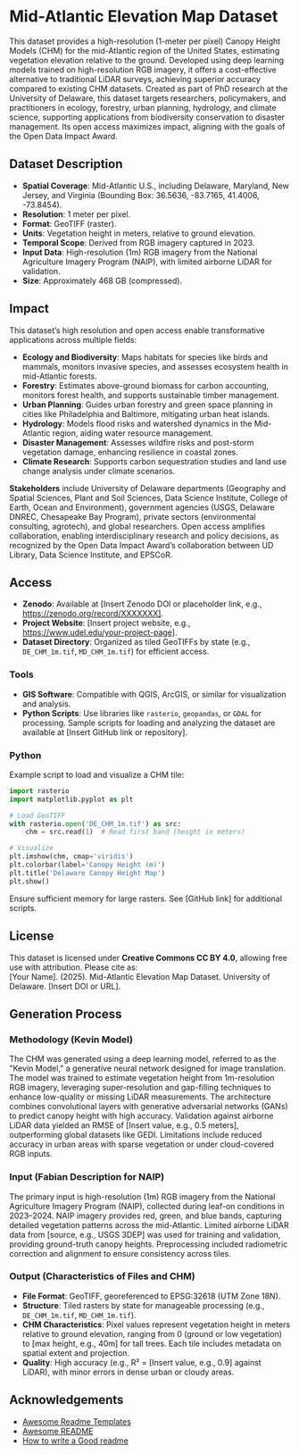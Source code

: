 # Mid-Atlantic Elevation Map Dataset

This dataset provides a high-resolution (1-meter per pixel) Canopy Height Models (CHM) for the mid-Atlantic region of the United States, estimating vegetation elevation relative to the ground. Developed using deep learning models trained on high-resolution RGB imagery, it offers a cost-effective alternative to traditional LiDAR surveys, achieving superior accuracy compared to existing CHM datasets. Created as part of PhD research at the University of Delaware, this dataset targets researchers, policymakers, and practitioners in ecology, forestry, urban planning, hydrology, and climate science, supporting applications from biodiversity conservation to disaster management. Its open access maximizes impact, aligning with the goals of the Open Data Impact Award.

## Dataset Description

- **Spatial Coverage**: Mid-Atlantic U.S., including Delaware, Maryland, New Jersey, and Virginia (Bounding Box: 36.5636, -83.7165, 41.4006, -73.8454).
- **Resolution**: 1 meter per pixel.
- **Format**: GeoTIFF (raster).
- **Units**: Vegetation height in meters, relative to ground elevation.
- **Temporal Scope**: Derived from RGB imagery captured in 2023.
- **Input Data**: High-resolution (1m) RGB imagery from the National Agriculture Imagery Program (NAIP), with limited airborne LiDAR for validation.
- **Size**: Approximately 468 GB (compressed).

## Impact

This dataset’s high resolution and open access enable transformative applications across multiple fields:
- **Ecology and Biodiversity**: Maps habitats for species like birds and mammals, monitors invasive species, and assesses ecosystem health in mid-Atlantic forests.
- **Forestry**: Estimates above-ground biomass for carbon accounting, monitors forest health, and supports sustainable timber management.
- **Urban Planning**: Guides urban forestry and green space planning in cities like Philadelphia and Baltimore, mitigating urban heat islands.
- **Hydrology**: Models flood risks and watershed dynamics in the Mid-Atlantic region, aiding water resource management.
- **Disaster Management**: Assesses wildfire risks and post-storm vegetation damage, enhancing resilience in coastal zones.
- **Climate Research**: Supports carbon sequestration studies and land use change analysis under climate scenarios.

**Stakeholders** include University of Delaware departments (Geography and Spatial Sciences, Plant and Soil Sciences, Data Science Institute, College of Earth, Ocean and Environment), government agencies (USGS, Delaware DNREC, Chesapeake Bay Program), private sectors (environmental consulting, agrotech), and global researchers. Open access amplifies collaboration, enabling interdisciplinary research and policy decisions, as recognized by the Open Data Impact Award’s collaboration between UD Library, Data Science Institute, and EPSCoR.

## Access

- **Zenodo**: Available at [Insert Zenodo DOI or placeholder link, e.g., https://zenodo.org/record/XXXXXXX].
- **Project Website**: [Insert project website, e.g., https://www.udel.edu/your-project-page].
- **Dataset Directory**: Organized as tiled GeoTIFFs by state (e.g., `DE_CHM_1m.tif`, `MD_CHM_1m.tif`) for efficient access.

### Tools

- **GIS Software**: Compatible with QGIS, ArcGIS, or similar for visualization and analysis.
- **Python Scripts**: Use libraries like `rasterio`, `geopandas`, or `GDAL` for processing. Sample scripts for loading and analyzing the dataset are available at [Insert GitHub link or repository].

### Python

Example script to load and visualize a CHM tile:
```python
import rasterio
import matplotlib.pyplot as plt

# Load GeoTIFF
with rasterio.open('DE_CHM_1m.tif') as src:
    chm = src.read(1)  # Read first band (height in meters)

# Visualize
plt.imshow(chm, cmap='viridis')
plt.colorbar(label='Canopy Height (m)')
plt.title('Delaware Canopy Height Map')
plt.show()
```
Ensure sufficient memory for large rasters. See [GitHub link] for additional scripts.

## License

This dataset is licensed under **Creative Commons CC BY 4.0**, allowing free use with attribution. Please cite as:  
[Your Name]. (2025). Mid-Atlantic Elevation Map Dataset. University of Delaware. [Insert DOI or URL].

## Generation Process

### Methodology (Kevin Model)

The CHM was generated using a deep learning model, referred to as the "Kevin Model," a generative neural network designed for image translation. The model was trained to estimate vegetation height from 1m-resolution RGB imagery, leveraging super-resolution and gap-filling techniques to enhance low-quality or missing LiDAR measurements. The architecture combines convolutional layers with generative adversarial networks (GANs) to predict canopy height with high accuracy. Validation against airborne LiDAR data yielded an RMSE of [Insert value, e.g., 0.5 meters], outperforming global datasets like GEDI. Limitations include reduced accuracy in urban areas with sparse vegetation or under cloud-covered RGB inputs.

### Input (Fabian Description for NAIP)

The primary input is high-resolution (1m) RGB imagery from the National Agriculture Imagery Program (NAIP), collected during leaf-on conditions in 2023–2024. NAIP imagery provides red, green, and blue bands, capturing detailed vegetation patterns across the mid-Atlantic. Limited airborne LiDAR data from [source, e.g., USGS 3DEP] was used for training and validation, providing ground-truth canopy heights. Preprocessing included radiometric correction and alignment to ensure consistency across tiles.

### Output (Characteristics of Files and CHM)

- **File Format**: GeoTIFF, georeferenced to EPSG:32618 (UTM Zone 18N).
- **Structure**: Tiled rasters by state for manageable processing (e.g., `DE_CHM_1m.tif`, `MD_CHM_1m.tif`).
- **CHM Characteristics**: Pixel values represent vegetation height in meters relative to ground elevation, ranging from 0 (ground or low vegetation) to [max height, e.g., 40m] for tall trees. Each tile includes metadata on spatial extent and projection.
- **Quality**: High accuracy (e.g., R² = [Insert value, e.g., 0.9] against LiDAR), with minor errors in dense urban or cloudy areas.
## Acknowledgements

 - [Awesome Readme Templates](https://awesomeopensource.com/project/elangosundar/awesome-README-templates)
 - [Awesome README](https://github.com/matiassingers/awesome-readme)
 - [How to write a Good readme](https://bulldogjob.com/news/449-how-to-write-a-good-readme-for-your-github-project)
